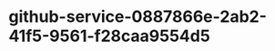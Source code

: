 github-service-0887866e-2ab2-41f5-9561-f28caa9554d5
===================================================
